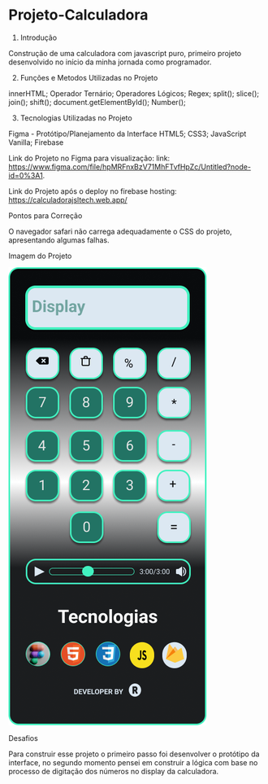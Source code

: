 # Projeto-Calculadora

1. Introdução

  Construção de uma calculadora com javascript puro, primeiro projeto desenvolvido no início da minha jornada como programador.

2. Funções e Metodos Utilizadas no Projeto

  innerHTML;
  Operador Ternário;
  Operadores Lógicos;
  Regex;
  split();
  slice();
  join();
  shift();
  document.getElementById();
  Number();

3. Tecnologias Utilizadas no Projeto

  Figma - Protótipo/Planejamento da Interface 
  HTML5;
  CSS3;
  JavaScript Vanilla;
  Firebase

Link do Projeto no Figma para visualização: link: https://www.figma.com/file/hpMRFnxBzV71MhFTvfHpZc/Untitled?node-id=0%3A1.

Link do Projeto após o deploy no firebase hosting: https://calculadorajsltech.web.app/ 

Pontos para Correção

O navegador safari não carrega adequadamente o CSS do projeto, apresentando algumas falhas.

Imagem do Projeto

<img  src='./Figma/iPhone/calculadora.png'>

Desafios

Para construir esse projeto o primeiro passo foi desenvolver o protótipo da interface, no segundo momento pensei em construir a lógica com base no processo de digitação dos números no display da calculadora.
